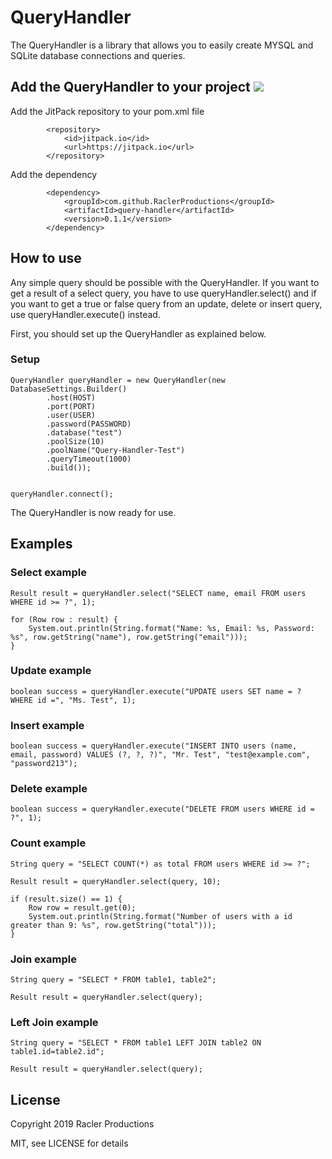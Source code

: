 # QueryHandler

The QueryHandler is a library that allows you to easily create MYSQL and SQLite database connections and queries.

## Add the QueryHandler to your project [![](https://jitpack.io/v/RaclerProductions/query-handler.svg)](https://jitpack.io/#RaclerProductions/query-handler)
Add the JitPack repository to your pom.xml file
```
        <repository>
            <id>jitpack.io</id>
            <url>https://jitpack.io</url>
        </repository>
```
Add the dependency
```
        <dependency>
            <groupId>com.github.RaclerProductions</groupId>
            <artifactId>query-handler</artifactId>
            <version>0.1.1</version>
        </dependency>
```

## How to use
Any simple query should be possible with the QueryHandler. If you want to get a result of a select query, you have to use queryHandler.select() and if you want to get a true or false query from an update, delete or insert query, use queryHandler.execute() instead.

First, you should set up the QueryHandler as explained below.


### Setup
```
QueryHandler queryHandler = new QueryHandler(new DatabaseSettings.Builder()
        .host(HOST)
        .port(PORT)
        .user(USER)
        .password(PASSWORD)
        .database("test")
        .poolSize(10)
        .poolName("Query-Handler-Test")
        .queryTimeout(1000)
        .build());


queryHandler.connect();
```

The QueryHandler is now ready for use.

## Examples

### Select example
```
Result result = queryHandler.select("SELECT name, email FROM users WHERE id >= ?", 1);

for (Row row : result) {
    System.out.println(String.format("Name: %s, Email: %s, Password: %s", row.getString("name"), row.getString("email")));
}
```

### Update example
```
boolean success = queryHandler.execute("UPDATE users SET name = ? WHERE id =", "Ms. Test", 1);
```

### Insert example
```
boolean success = queryHandler.execute("INSERT INTO users (name, email, password) VALUES (?, ?, ?)", "Mr. Test", "test@example.com", "password213");
```

### Delete example
```
boolean success = queryHandler.execute("DELETE FROM users WHERE id = ?", 1);
```

### Count example
```
String query = "SELECT COUNT(*) as total FROM users WHERE id >= ?";

Result result = queryHandler.select(query, 10);

if (result.size() == 1) {
    Row row = result.get(0);
    System.out.println(String.format("Number of users with a id greater than 9: %s", row.getString("total")));
}
```

### Join example
```
String query = "SELECT * FROM table1, table2";

Result result = queryHandler.select(query);
```

### Left Join example
```
String query = "SELECT * FROM table1 LEFT JOIN table2 ON table1.id=table2.id";

Result result = queryHandler.select(query);
```

## License

Copyright 2019 Racler Productions

MIT, see LICENSE for details

